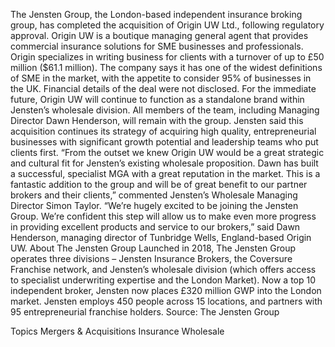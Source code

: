 The Jensten Group, the London-based independent insurance broking group, has completed the acquisition of Origin UW Ltd., following regulatory approval.
Origin UW is a boutique managing general agent that provides commercial insurance solutions for SME businesses and professionals. Origin specializes in writing business for clients with a turnover of up to £50 million ($61.1 million). The company says it has one of the widest definitions of SME in the market, with the appetite to consider 95% of businesses in the UK.
Financial details of the deal were not disclosed.
For the immediate future, Origin UW will continue to function as a standalone brand within Jensten’s wholesale division. All members of the team, including Managing Director Dawn Henderson, will remain with the group.
Jensten said this acquisition continues its strategy of acquiring high quality, entrepreneurial businesses with significant growth potential and leadership teams who put clients first.
“From the outset we knew Origin UW would be a great strategic and cultural fit for Jensten’s existing wholesale proposition. Dawn has built a successful, specialist MGA with a great reputation in the market. This is a fantastic addition to the group and will be of great benefit to our partner brokers and their clients,” commented Jensten’s Wholesale Managing Director Simon Taylor.
“We’re hugely excited to be joining the Jensten Group. We’re confident this step will allow us to make even more progress in providing excellent products and service to our brokers,” said Dawn Henderson, managing director of Tunbridge Wells, England-based Origin UW.
About The Jensten Group
Launched in 2018, The Jensten Group operates three divisions – Jensten Insurance Brokers, the Coversure Franchise network, and Jensten’s wholesale division (which offers access to specialist underwriting expertise and the London Market).
Now a top 10 independent broker, Jensten now places £320 million GWP into the London market. Jensten employs 450 people across 15 locations, and partners with 95 entrepreneurial franchise holders.
Source: The Jensten Group

Topics
Mergers & Acquisitions
Insurance Wholesale
